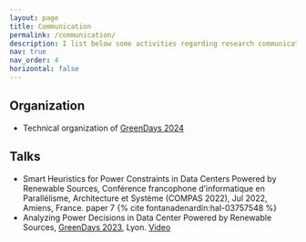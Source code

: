 ```yaml
---
layout: page
title: Communication
permalink: /communication/
description: I list below some activities regarding research communication.
nav: true
nav_order: 4
horizontal: false
---
```


## Organization
- Technical organization of [GreenDays 2024](http://perso.ens-lyon.fr/laurent.lefevre/greendaystoulouse2024/)

## Talks
- Smart Heuristics for Power Constraints in Data Centers Powered by Renewable Sources, Conférence francophone d’informatique en Parallélisme, Architecture et Système (COMPAS 2022), Jul 2022, Amiens, France. paper 7 {% cite fontanadenardin:hal-03757548 %}
- Analyzing Power Decisions in Data Center Powered by Renewable Sources, [GreenDays 2023](http://perso.ens-lyon.fr/laurent.lefevre/greendayslyon2023), Lyon. [Video](https://graal.ens-lyon.fr/greendays2023/GreenDays2023_Igor_Fontana_Nardin.mp4)